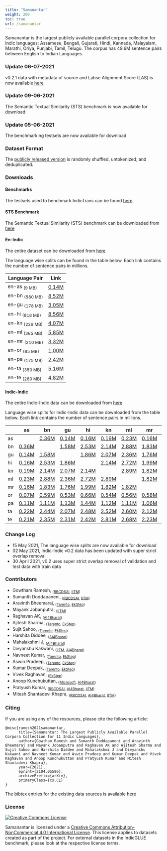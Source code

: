 ```yaml
---
title: "Samanantar"
weight: 200
toc: true
url: /samanantar
---
```

  

Samanantar is the largest publicly available parallel corpora collection for Indic languages: Assamese, Bengali, Gujarati, Hindi, Kannada, Malayalam, Marathi, Oriya, Punjabi, Tamil, Telugu. The corpus has 49.6M sentence pairs between English to Indian Languages.

### Update 06-07-2021

v0.2.1 data with metadata of source and Labse Alignment Score (LAS) is now available [here](https://storage.googleapis.com/samanantar-public/v0.2_with_LAS_SRC.zip)

### Update 09-06-2021

The Semantic Textual Similarity (STS) benchmark is now available for download 

### Update 05-06-2021

The benchmarking testsets are now available for download

### Dataset Format

The [publicly released version](#downloads) is randomly shuffled, untokenized, and deduplicated.

### Downloads

#### Benchmarks

The testsets used to benchmark IndicTrans can be found [here](https://storage.googleapis.com/samanantar-public/benchmarks.zip)

#### STS Benchmark

The Semantic Textual Similarity (STS) benchmark can be downloaded from [here](https://storage.googleapis.com/samanantar-public/human_annotations.tsv)

#### En-Indic

<!-- The entire dataset can be downloaded from [here](https://storage.googleapis.com/samanantar-public/data/all-without-supara.zip) -->

The entire dataset can be downloaded from [here](https://storage.googleapis.com/samanantar-public/V0.2/data/en2indic/samanatar-en-indic-v0.2.zip)


The language wise splits can be found in the table below.  Each link contains the number of sentence pairs in millions.

| Language Pair | Link     |
| -------- | -------- |
| en-as <sub>(9 MB)</sub>       | [0.14M](https://storage.googleapis.com/samanantar-public/V0.2/data/en2indic/en-as.zip) |
| en-bn <sub>(580 MB)</sub>       | [8.52M](https://storage.googleapis.com/samanantar-public/V0.2/data/en2indic/en-bn.zip) |
| en-gu  <sub>(178 MB)</sub>      | [3.05M](https://storage.googleapis.com/samanantar-public/V0.2/data/en2indic/en-gu.zip) |
| en-hi  <sub>(818 MB)</sub>     | [8.56M](https://storage.googleapis.com/samanantar-public/V0.2/data/en2indic/en-hi.zip) |
| en-kn   <sub>(229 MB)</sub>     | [4.07M](https://storage.googleapis.com/samanantar-public/V0.2/data/en2indic/en-kn.zip) |
| en-ml  <sub>(365 MB)</sub>      | [5.85M](https://storage.googleapis.com/samanantar-public/V0.2/data/en2indic/en-ml.zip) |
| en-mr  <sub>(210 MB)</sub>     | [3.32M](https://storage.googleapis.com/samanantar-public/V0.2/data/en2indic/en-mr.zip) |
| en-or  <sub>(65 MB)</sub>      | [1.00M](https://storage.googleapis.com/samanantar-public/V0.2/data/en2indic/en-or.zip) |
| en-pa   <sub>(175 MB)</sub>     | [2.42M](https://storage.googleapis.com/samanantar-public/V0.2/data/en2indic/en-pa.zip) |
| en-ta  <sub>(350 MB)</sub>      |  [5.16M](https://storage.googleapis.com/samanantar-public/V0.2/data/en2indic/en-ta.zip) |
| en-te   <sub>(280 MB)</sub>    | [4.82M](https://storage.googleapis.com/samanantar-public/V0.2/data/en2indic/en-te.zip) |


#### Indic-Indic

The entire Indic-Indic data can be downloaded from [here](https://storage.googleapis.com/samanantar-public/V0.2/data/en2indic/samanatar-en-indic-v0.2.zip)


Language wise splits for Indic-Indic data can be downloaded from the table below. Each link contains the number of sentence pairs in millions.

|    | as | bn | gu | hi | kn | ml | mr | or | pa | ta | te |
| -- | -- | -- | -- | -- | -- | -- | -- | -- | -- | -- | -- |
| as |    |[0.36M](https://storage.googleapis.com/samanantar-public/V0.2/data/indic2indic/as-bn.zip)  |  [0.14M](https://storage.googleapis.com/samanantar-public/V0.2/data/indic2indic/as-gu.zip)  |  [0.16M](https://storage.googleapis.com/samanantar-public/V0.2/data/indic2indic/as-hi.zip)  |  [0.19M](https://storage.googleapis.com/samanantar-public/V0.2/data/indic2indic/as-kn.zip)  |  [0.23M](https://storage.googleapis.com/samanantar-public/V0.2/data/indic2indic/as-ml.zip)  |  [0.16M](https://storage.googleapis.com/samanantar-public/V0.2/data/indic2indic/as-mr.zip)  |  [0.07M](https://storage.googleapis.com/samanantar-public/V0.2/data/indic2indic/as-or.zip)  |  [0.11M](https://storage.googleapis.com/samanantar-public/V0.2/data/indic2indic/as-pa.zip)  |  [0.22M](https://storage.googleapis.com/samanantar-public/V0.2/data/indic2indic/as-ta.zip)  |  [0.21M](https://storage.googleapis.com/samanantar-public/V0.2/data/indic2indic/as-te.zip)  | 
| bn |  [0.36M](https://storage.googleapis.com/samanantar-public/V0.2/data/indic2indic/as-bn.zip)  |   |  [1.58M](https://storage.googleapis.com/samanantar-public/V0.2/data/indic2indic/bn-gu.zip)  |  [2.53M](https://storage.googleapis.com/samanantar-public/V0.2/data/indic2indic/bn-hi.zip)  |  [2.14M](https://storage.googleapis.com/samanantar-public/V0.2/data/indic2indic/bn-kn.zip)  |  [2.88M](https://storage.googleapis.com/samanantar-public/V0.2/data/indic2indic/bn-ml.zip)  |  [1.83M](https://storage.googleapis.com/samanantar-public/V0.2/data/indic2indic/bn-mr.zip)  |  [0.59M](https://storage.googleapis.com/samanantar-public/V0.2/data/indic2indic/bn-or.zip)  |  [1.11M](https://storage.googleapis.com/samanantar-public/V0.2/data/indic2indic/bn-pa.zip)  |  [2.44M](https://storage.googleapis.com/samanantar-public/V0.2/data/indic2indic/bn-ta.zip)  |  [2.35M](https://storage.googleapis.com/samanantar-public/V0.2/data/indic2indic/bn-te.zip)  | 
| gu |  [0.14M](https://storage.googleapis.com/samanantar-public/V0.2/data/indic2indic/as-gu.zip)  |  [1.58M](https://storage.googleapis.com/samanantar-public/V0.2/data/indic2indic/bn-gu.zip)  |   | [1.86M](https://storage.googleapis.com/samanantar-public/V0.2/data/indic2indic/bn-hi.zip)  |  [2.07M](https://storage.googleapis.com/samanantar-public/V0.2/data/indic2indic/bn-kn.zip)  |  [2.36M](https://storage.googleapis.com/samanantar-public/V0.2/data/indic2indic/bn-ml.zip)  |  [1.76M](https://storage.googleapis.com/samanantar-public/V0.2/data/indic2indic/bn-mr.zip)  |  [0.53M](https://storage.googleapis.com/samanantar-public/V0.2/data/indic2indic/bn-or.zip)  |  [1.13M](https://storage.googleapis.com/samanantar-public/V0.2/data/indic2indic/bn-pa.zip)  |  [2.07M](https://storage.googleapis.com/samanantar-public/V0.2/data/indic2indic/bn-ta.zip)  |  [2.31M](https://storage.googleapis.com/samanantar-public/V0.2/data/indic2indic/bn-te.zip)  | 
| hi |  [0.16M](https://storage.googleapis.com/samanantar-public/V0.2/data/indic2indic/as-hi.zip)  |  [2.53M](https://storage.googleapis.com/samanantar-public/V0.2/data/indic2indic/bn-hi.zip)  |  [1.86M](https://storage.googleapis.com/samanantar-public/V0.2/data/indic2indic/gu-hi.zip)  |    |  [2.14M](https://storage.googleapis.com/samanantar-public/V0.2/data/indic2indic/hi-kn.zip)  |  [2.72M](https://storage.googleapis.com/samanantar-public/V0.2/data/indic2indic/hi-ml.zip)  |  [1.99M](https://storage.googleapis.com/samanantar-public/V0.2/data/indic2indic/hi-mr.zip)  |  [0.66M](https://storage.googleapis.com/samanantar-public/V0.2/data/indic2indic/hi-or.zip)  |  [1.44M](https://storage.googleapis.com/samanantar-public/V0.2/data/indic2indic/hi-pa.zip)  |  [2.48M](https://storage.googleapis.com/samanantar-public/V0.2/data/indic2indic/hi-ta.zip)  |  [2.42M](https://storage.googleapis.com/samanantar-public/V0.2/data/indic2indic/hi-te.zip) |
| kn |  [0.19M](https://storage.googleapis.com/samanantar-public/V0.2/data/indic2indic/as-kn.zip)  |  [2.14M](https://storage.googleapis.com/samanantar-public/V0.2/data/indic2indic/bn-kn.zip)  |  [2.07M](https://storage.googleapis.com/samanantar-public/V0.2/data/indic2indic/gu-kn.zip)  |  [2.14M](https://storage.googleapis.com/samanantar-public/V0.2/data/indic2indic/hi-kn.zip)  |    |  [2.89M](https://storage.googleapis.com/samanantar-public/V0.2/data/indic2indic/kn-ml.zip)  |  [1.82M](https://storage.googleapis.com/samanantar-public/V0.2/data/indic2indic/kn-mr.zip)  |  [0.54M](https://storage.googleapis.com/samanantar-public/V0.2/data/indic2indic/kn-or.zip)  | [1.12M](https://storage.googleapis.com/samanantar-public/V0.2/data/indic2indic/kn-pa.zip)   |  [2.52M](https://storage.googleapis.com/samanantar-public/V0.2/data/indic2indic/kn-ta.zip)  |  [2.81M](https://storage.googleapis.com/samanantar-public/V0.2/data/indic2indic/kn-te.zip) |
| ml |  [0.23M](https://storage.googleapis.com/samanantar-public/V0.2/data/indic2indic/as-ml.zip)  |  [2.88M](https://storage.googleapis.com/samanantar-public/V0.2/data/indic2indic/bn-ml.zip)  |  [2.36M](https://storage.googleapis.com/samanantar-public/V0.2/data/indic2indic/gu-ml.zip)  |  [2.72M](https://storage.googleapis.com/samanantar-public/V0.2/data/indic2indic/hi-ml.zip)  |  [2.89M](https://storage.googleapis.com/samanantar-public/V0.2/data/indic2indic/kn-ml.zip)  |    |  [1.82M](https://storage.googleapis.com/samanantar-public/V0.2/data/indic2indic/ml-mr.zip)  |  [0.56M](https://storage.googleapis.com/samanantar-public/V0.2/data/indic2indic/ml-or.zip)  |  [1.11M](https://storage.googleapis.com/samanantar-public/V0.2/data/indic2indic/ml-pa.zip)  |  [2.60M](https://storage.googleapis.com/samanantar-public/V0.2/data/indic2indic/ml-ta.zip)  |  [2.68M](https://storage.googleapis.com/samanantar-public/V0.2/data/indic2indic/ml-te.zip) |
| mr |  [0.16M](https://storage.googleapis.com/samanantar-public/V0.2/data/indic2indic/as-mr.zip)  |  [1.83M](https://storage.googleapis.com/samanantar-public/V0.2/data/indic2indic/bn-mr.zip)  |  [1.76M](https://storage.googleapis.com/samanantar-public/V0.2/data/indic2indic/gu-mr.zip)  |  [1.99M](https://storage.googleapis.com/samanantar-public/V0.2/data/indic2indic/hi-mr.zip)  |  [1.82M](https://storage.googleapis.com/samanantar-public/V0.2/data/indic2indic/kn-mr.zip)  |  [1.82M](https://storage.googleapis.com/samanantar-public/V0.2/data/indic2indic/ml-mr.zip)  |   | [0.58M](https://storage.googleapis.com/samanantar-public/V0.2/data/indic2indic/mr-or.zip)  |  [1.06M](https://storage.googleapis.com/samanantar-public/V0.2/data/indic2indic/mr-pa.zip)  |  [21.12M](https://storage.googleapis.com/samanantar-public/V0.2/data/indic2indic/mr-ta.zip)  |  [2.23M](https://storage.googleapis.com/samanantar-public/V0.2/data/indic2indic/mr-te.zip) |
| or |  [0.07M](https://storage.googleapis.com/samanantar-public/V0.2/data/indic2indic/as-or.zip)  |  [0.59M](https://storage.googleapis.com/samanantar-public/V0.2/data/indic2indic/bn-or.zip)  |  [0.53M](https://storage.googleapis.com/samanantar-public/V0.2/data/indic2indic/gu-or.zip)  |  [0.66M](https://storage.googleapis.com/samanantar-public/V0.2/data/indic2indic/hi-or.zip)  |  [0.54M](https://storage.googleapis.com/samanantar-public/V0.2/data/indic2indic/kn-or.zip)  |  [0.56M](https://storage.googleapis.com/samanantar-public/V0.2/data/indic2indic/ml-or.zip)  |  [0.58M](https://storage.googleapis.com/samanantar-public/V0.2/data/indic2indic/mr-or.zip)  |    |  [0.50M](https://storage.googleapis.com/samanantar-public/V0.2/data/indic2indic/or-pa.zip)  |  [1.09M](https://storage.googleapis.com/samanantar-public/V0.2/data/indic2indic/or-ta.zip)  |  [1.12M](https://storage.googleapis.com/samanantar-public/V0.2/data/indic2indic/or-te.zip) |
| pa |  [0.11M](https://storage.googleapis.com/samanantar-public/V0.2/data/indic2indic/as-pa.zip)  |  [1.11M](https://storage.googleapis.com/samanantar-public/V0.2/data/indic2indic/bn-pa.zip)  |  [1.13M](https://storage.googleapis.com/samanantar-public/V0.2/data/indic2indic/gu-pa.zip)  |  [1.44M](https://storage.googleapis.com/samanantar-public/V0.2/data/indic2indic/hi-pa.zip)  |  [1.12M](https://storage.googleapis.com/samanantar-public/V0.2/data/indic2indic/kn-pa.zip)  |  [1.11M](https://storage.googleapis.com/samanantar-public/V0.2/data/indic2indic/ml-pa.zip)  |  [1.06M](https://storage.googleapis.com/samanantar-public/V0.2/data/indic2indic/mr-pa.zip)  |  [0.50M](https://storage.googleapis.com/samanantar-public/V0.2/data/indic2indic/or-pa.zip)  |    |  [1.75M](https://storage.googleapis.com/samanantar-public/V0.2/data/indic2indic/pa-ta.zip)  |  [1.76M](https://storage.googleapis.com/samanantar-public/V0.2/data/indic2indic/pa-te.zip) |
| ta |  [0.22M](https://storage.googleapis.com/samanantar-public/V0.2/data/indic2indic/as-ta.zip)  |  [2.44M](https://storage.googleapis.com/samanantar-public/V0.2/data/indic2indic/bn-ta.zip)  |  [2.07M](https://storage.googleapis.com/samanantar-public/V0.2/data/indic2indic/gu-ta.zip)  |  [2.48M](https://storage.googleapis.com/samanantar-public/V0.2/data/indic2indic/hi-ta.zip)  |  [2.52M](https://storage.googleapis.com/samanantar-public/V0.2/data/indic2indic/kn-ta.zip)  |  [2.60M](https://storage.googleapis.com/samanantar-public/V0.2/data/indic2indic/ml-ta.zip)  |  [2.12M](https://storage.googleapis.com/samanantar-public/V0.2/data/indic2indic/mr-ta.zip)  | [1.09M](https://storage.googleapis.com/samanantar-public/V0.2/data/indic2indic/or-ta.zip)   |  [1.75M](https://storage.googleapis.com/samanantar-public/V0.2/data/indic2indic/pa-ta.zip)  |    |  [2.61M](https://storage.googleapis.com/samanantar-public/V0.2/data/indic2indic/ta-te.zip) |
| te |  [0.21M](https://storage.googleapis.com/samanantar-public/V0.2/data/indic2indic/as-te.zip)  |  [2.35M](https://storage.googleapis.com/samanantar-public/V0.2/data/indic2indic/bn-te.zip)  |  [2.31M](https://storage.googleapis.com/samanantar-public/V0.2/data/indic2indic/gu-te.zip)  |  [2.42M](https://storage.googleapis.com/samanantar-public/V0.2/data/indic2indic/hi-te.zip)  |  [2.81M](https://storage.googleapis.com/samanantar-public/V0.2/data/indic2indic/kn-te.zip)  |  [2.68M](https://storage.googleapis.com/samanantar-public/V0.2/data/indic2indic/ml-te.zip)  |  [2.23M](https://storage.googleapis.com/samanantar-public/V0.2/data/indic2indic/mr-te.zip)  | [1.12M](https://storage.googleapis.com/samanantar-public/V0.2/data/indic2indic/or-te.zip)   |  [1.76M](https://storage.googleapis.com/samanantar-public/V0.2/data/indic2indic/pa-te.zip)  |  [2.61M](https://storage.googleapis.com/samanantar-public/V0.2/data/indic2indic/ta-te.zip)  |   |


### Change Log
- 15 May 2021, The language wise splits are now available for download
- 02 May 2021, Indic-Indic v0.2 data has been updated with super strict overlap removal
- 30 April 2021, v0.2 uses super strict overlap removal of validation and test data with train data


### Contributors

- Gowtham Ramesh, <sub>([RBCDSAI](https://rbcdsai.iitm.ac.in), [IITM](https://www.iitm.ac.in))</sub>
- Sumanth Doddapaneni, <sub>([RBCDSAI](https://rbcdsai.iitm.ac.in), [IITM](https://www.iitm.ac.in))</sub>
- Aravinth Bheemaraj, <sub>([Tarento](https://www.linkedin.com/company/tarento-group/), [EkStep](https://ekstep.in))</sub>
- Mayank Jobanputra, <sub>([IITM](https://www.iitm.ac.in))</sub>
- Raghavan AK, <sub>([AI4Bharat](https://ai4bharat.org))</sub>
- Ajitesh Sharma, <sub>([Tarento](https://www.linkedin.com/company/tarento-group/), [EkStep](https://ekstep.in))</sub>
- Sujit Sahoo, <sub>([Tarento](https://www.linkedin.com/company/tarento-group/), [EkStep](https://ekstep.in))</sub>
- Harshita Diddee, <sub>([AI4Bharat](https://ai4bharat.org))</sub>
- Mahalakshmi J, <sub>([AI4Bharat](https://ai4bharat.org))</sub>
- Divyanshu Kakwani, <sub>([IITM](https://www.iitm.ac.in), [AI4Bharat](https://ai4bharat.org))</sub>
- Navneet Kumar, <sub>([Tarento](https://www.linkedin.com/company/tarento-group/), [EkStep](https://ekstep.in))</sub>
- Aswin Pradeep, <sub>([Tarento](https://www.linkedin.com/company/tarento-group/), [EkStep](https://ekstep.in))</sub>
- Kumar Deepak, <sub>([Tarento](https://www.linkedin.com/company/tarento-group/), [EkStep](https://ekstep.in))</sub>
- Vivek Raghavan, <sub>([EkStep](https://ekstep.in))</sub>
- Anoop Kunchukuttan, <sub>([Microsoft](https://www.microsoft.com/en-in/), [AI4Bharat](https://ai4bharat.org))</sub>
- Pratyush Kumar, <sub>([RBCDSAI](https://rbcdsai.iitm.ac.in), [AI4Bharat](https://ai4bharat.org), [IITM](https://www.iitm.ac.in))</sub>
- Mitesh Shantadevi Khapra, <sub>([RBCDSAI](https://rbcdsai.iitm.ac.in), [AI4Bharat](https://ai4bharat.org), [IITM](https://www.iitm.ac.in))</sub>


### Citing

If you are using any of the resources, please cite the following article: 

```
@misc{ramesh2021samanantar,
      title={Samanantar: The Largest Publicly Available Parallel Corpora Collection for 11 Indic Languages}, 
      author={Gowtham Ramesh and Sumanth Doddapaneni and Aravinth Bheemaraj and Mayank Jobanputra and Raghavan AK and Ajitesh Sharma and Sujit Sahoo and Harshita Diddee and Mahalakshmi J and Divyanshu Kakwani and Navneet Kumar and Aswin Pradeep and Kumar Deepak and Vivek Raghavan and Anoop Kunchukuttan and Pratyush Kumar and Mitesh Shantadevi Khapra},
      year={2021},
      eprint={2104.05596},
      archivePrefix={arXiv},
      primaryClass={cs.CL}
}
``` 

The bibtex entries for the existing data sources is available [here](https://indicnlp.ai4bharat.org/papers/samanantar-existing-data.bib)

### License

<a rel="license" href="http://creativecommons.org/licenses/by-nc/4.0/"><img alt="Creative Commons License" style="border-width:0" src="https://i.creativecommons.org/l/by-nc/4.0/88x31.png" /></a><br />
<p/>
<span xmlns:dct="http://purl.org/dc/terms/" href="http://purl.org/dc/dcmitype/Dataset" property="dct:title" rel="dct:type">Samanantar</span> is licensed under a <a rel="license" href="http://creativecommons.org/licenses/by-nc/4.0/">Creative Commons Attribution-NonCommercial 4.0 International License</a>. This license applies to datasets created as part of the project. For external datasets in the IndicGLUE benchmark, please look at the respective license terms.


